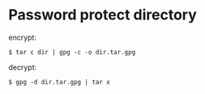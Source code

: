 # Password protect directory

encrypt:

	$ tar c dir | gpg -c -o dir.tar.gpg

decrypt:

	$ gpg -d dir.tar.gpg | tar x
